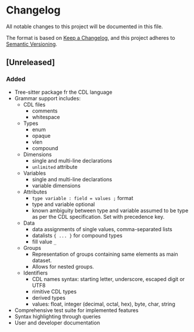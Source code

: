# Changelog

All notable changes to this project will be documented in this file.

The format is based on [Keep a Changelog](https://keepachangelog.com/en/1.1.0/),
and this project adheres to [Semantic Versioning](https://semver.org/spec/v2.0.0.html).

## [Unreleased]

### Added

- Tree-sitter package fr the CDL language
- Grammar support includes:
    - CDL files
        - comments
        - whitespace
    - Types
        - enum
        - opaque
        - vlen
        - compound
    - Dimensions
        - single and multi-line declarations
        - `unlimited` attribute
    - Variables
        - single and multi-line declarations
        - variable dimensions
    - Attributes
        - `type variable : field = values ;` format
        - type and variable optional
        - known ambiguity between type and variable assumed to be type
          as per the CDL specification. Set with precedence key.
    - Data
        - data assignments of single values, comma-separated lists
        - datalists `{ ... }` for compound types
        - fill value `_`
    - Groups
        - Representation of groups containing same elements as main dataset.
        - Allows for nested groups.
    - Identifiers
        - CDL names syntax: starting letter, underscore, escaped digit or UTF8
        - rimitive CDL types
        - derived types
        - values: float, integer (decimal, octal, hex), byte, char, string
- Comprehensive test suite for implemented features
- Syntax highlighting through queries
- User and developer documentation
